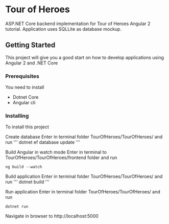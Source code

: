 # Tour of Heroes

ASP.NET Core backend implementation for Tour of Heroes Angular 2 tutorial. Application uses SQLLite as database mockup.

## Getting Started

This project will give you a good start on how to develop applications using Angular 2 and .NET Core

### Prerequisites

You need to install

* Dotnet Core
* Angular cli

### Installing

To install this project

Create database
Enter in terminal folder TourOfHeroes/TourOfHeroes/ and run
'''
dotnet ef database update
'''

Build Angular in watch mode
Enter in terminal to TourOfHeroes/TourOfHeroes/frontend folder and run
```
ng build --watch
```
Build application
Enter in terminal folder TourOfHeroes/TourOfHeroes/ and run
'''
dotnet build
'''

Run application
Enter in terminal folder TourOfHeroes/TourOfHeroes/ and run
```
dotnet run
```

Navigate in browser to http://localhost:5000